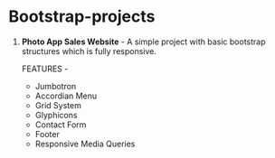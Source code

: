 # Bootstrap-projects

1. **Photo App Sales Website** -
  A simple project with basic bootstrap structures which is fully responsive.

	FEATURES -
  	- Jumbotron
  	- Accordian Menu
  	- Grid System
  	- Glyphicons
  	- Contact Form
  	- Footer
  	- Responsive Media Queries

